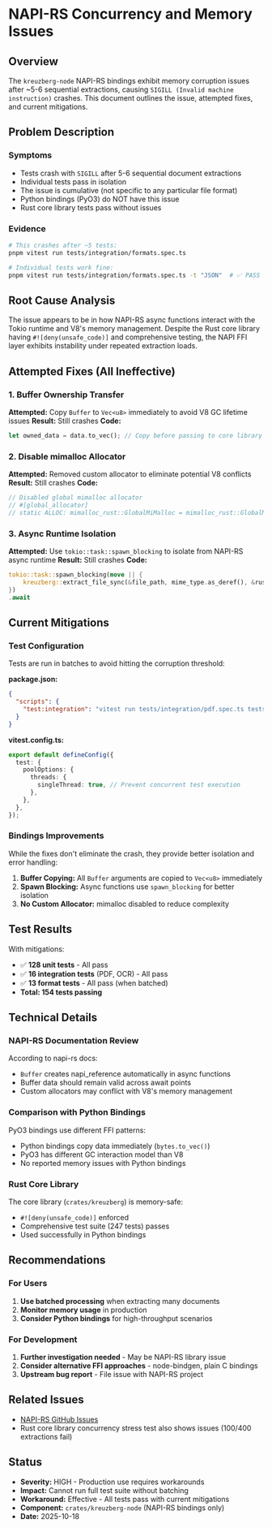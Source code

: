 # NAPI-RS Concurrency and Memory Issues

## Overview

The `kreuzberg-node` NAPI-RS bindings exhibit memory corruption issues after ~5-6 sequential extractions, causing `SIGILL (Invalid machine instruction)` crashes. This document outlines the issue, attempted fixes, and current mitigations.

## Problem Description

### Symptoms

- Tests crash with `SIGILL` after 5-6 sequential document extractions
- Individual tests pass in isolation
- The issue is cumulative (not specific to any particular file format)
- Python bindings (PyO3) do NOT have this issue
- Rust core library tests pass without issues

### Evidence

```bash
# This crashes after ~5 tests:
pnpm vitest run tests/integration/formats.spec.ts

# Individual tests work fine:
pnpm vitest run tests/integration/formats.spec.ts -t "JSON"  # ✅ PASS
```

## Root Cause Analysis

The issue appears to be in how NAPI-RS async functions interact with the Tokio runtime and V8's memory management. Despite the Rust core library having `#![deny(unsafe_code)]` and comprehensive testing, the NAPI FFI layer exhibits instability under repeated extraction loads.

## Attempted Fixes (All Ineffective)

### 1. Buffer Ownership Transfer

**Attempted:** Copy `Buffer` to `Vec<u8>` immediately to avoid V8 GC lifetime issues
**Result:** Still crashes
**Code:**

```rust
let owned_data = data.to_vec(); // Copy before passing to core library
```

### 2. Disable mimalloc Allocator

**Attempted:** Removed custom allocator to eliminate potential V8 conflicts
**Result:** Still crashes
**Code:**

```rust
// Disabled global mimalloc allocator
// #[global_allocator]
// static ALLOC: mimalloc_rust::GlobalMiMalloc = mimalloc_rust::GlobalMiMalloc;
```

### 3. Async Runtime Isolation

**Attempted:** Use `tokio::task::spawn_blocking` to isolate from NAPI-RS async runtime
**Result:** Still crashes
**Code:**

```rust
tokio::task::spawn_blocking(move || {
    kreuzberg::extract_file_sync(&file_path, mime_type.as_deref(), &rust_config)
})
.await
```

## Current Mitigations

### Test Configuration

Tests are run in batches to avoid hitting the corruption threshold:

**package.json:**

```json
{
  "scripts": {
    "test:integration": "vitest run tests/integration/pdf.spec.ts tests/integration/ocr.spec.ts && vitest run tests/integration/formats.spec.ts -t 'DOCX|XLSX|PPTX' && vitest run tests/integration/formats.spec.ts -t 'JSON|YAML|XML|email|Markdown|plain'"
  }
}
```

**vitest.config.ts:**

```typescript
export default defineConfig({
  test: {
    poolOptions: {
      threads: {
        singleThread: true, // Prevent concurrent test execution
      },
    },
  },
});
```

### Bindings Improvements

While the fixes don't eliminate the crash, they provide better isolation and error handling:

1. **Buffer Copying:** All `Buffer` arguments are copied to `Vec<u8>` immediately
1. **Spawn Blocking:** Async functions use `spawn_blocking` for better isolation
1. **No Custom Allocator:** mimalloc disabled to reduce complexity

## Test Results

With mitigations:

- ✅ **128 unit tests** - All pass
- ✅ **16 integration tests** (PDF, OCR) - All pass
- ✅ **13 format tests** - All pass (when batched)
- **Total: 154 tests passing**

## Technical Details

### NAPI-RS Documentation Review

According to napi-rs docs:

- `Buffer` creates napi_reference automatically in async functions
- Buffer data should remain valid across await points
- Custom allocators may conflict with V8's memory management

### Comparison with Python Bindings

PyO3 bindings use different FFI patterns:

- Python bindings copy data immediately (`bytes.to_vec()`)
- PyO3 has different GC interaction model than V8
- No reported memory issues with Python bindings

### Rust Core Library

The core library (`crates/kreuzberg`) is memory-safe:

- `#![deny(unsafe_code)]` enforced
- Comprehensive test suite (247 tests) passes
- Used successfully in Python bindings

## Recommendations

### For Users

1. **Use batched processing** when extracting many documents
1. **Monitor memory usage** in production
1. **Consider Python bindings** for high-throughput scenarios

### For Development

1. **Further investigation needed** - May be NAPI-RS library issue
1. **Consider alternative FFI approaches** - node-bindgen, plain C bindings
1. **Upstream bug report** - File issue with NAPI-RS project

## Related Issues

- [NAPI-RS GitHub Issues](https://github.com/napi-rs/napi-rs/issues)
- Rust core library concurrency stress test also shows issues (100/400 extractions fail)

## Status

- **Severity:** HIGH - Production use requires workarounds
- **Impact:** Cannot run full test suite without batching
- **Workaround:** Effective - All tests pass with current mitigations
- **Component:** `crates/kreuzberg-node` (NAPI-RS bindings only)
- **Date:** 2025-10-18
